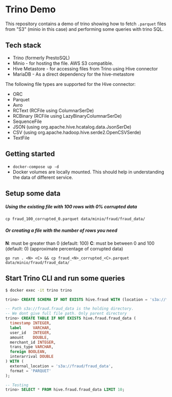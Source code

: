 # Trino Demo

This repository contains a demo of trino showing how to fetch `.parquet` files from "S3" (minio in this case) and performing some queries with trino SQL.

## Tech stack
* Trino (formerly PrestoSQL)
* Minio - for hosting the file. AWS S3 compatible.
* Hive Metastore - for accessing files from Trino using Hive connector
* MariaDB - As a direct dependency for the hive-metastore

The following file types are supported for the Hive connector:

- ORC
- Parquet
- Avro
- RCText (RCFile using ColumnarSerDe)
- RCBinary (RCFile using LazyBinaryColumnarSerDe)
- SequenceFile
- JSON (using org.apache.hive.hcatalog.data.JsonSerDe)
- CSV (using org.apache.hadoop.hive.serde2.OpenCSVSerde)
- TextFile

## Getting started
* `docker-compose up -d`
* Docker volumes are locally mounted. This should help in understanding the data of different service.

## Setup some data

##### Using the existing file with 100 rows with 0% corrupted data
```shell
cp fraud_100_corrupted_0.parquet data/minio/fraud/fraud_data/
```

##### Or creating a file with the number of rows you need 
**N**: must be greater than 0 (default: 100)
**C**: must be between 0 and 100 (default: 0) (approximate percentage of corrupted data)
```shell
go run . <N> <C> && cp fraud_<N>_corrupted_<C>.parquet data/minio/fraud/fraud_data/
```

## Start Trino CLI and run some queries

```bash
$ docker exec -it trino trino
```

```sql
trino> CREATE SCHEMA IF NOT EXISTS hive.fraud WITH (location = 's3a://fraud/');
```

```sql
-- Path s3a://fraud.fraud_data is the holding directory.
-- We dont give full file path. Only parent directory
trino> CREATE TABLE IF NOT EXISTS hive.fraud.fraud_data (
  timestamp INTEGER,
  label     VARCHAR,
  user_id   INTEGER,
  amount    DOUBLE,
  merchant_id INTEGER,
  trans_type VARCHAR,
  foreign BOOLEAN,
  interarrival DOUBLE
) WITH (
  external_location = 's3a://fraud/fraud_data',
  format = 'PARQUET'
);
```

```sql
-- Testing
trino> SELECT * FROM hive.fraud.fraud_data LIMIT 10;
```